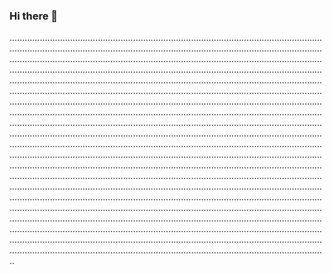 ### Hi there 👋

..............................................................................................................................................................................................................................................................................................................................................................................................................................................................................................................................................................................................................................................................................................................................................................................................................................................................................................................................................................................................................................................................................................................................................................................................................................................................................................................................................................................................................................................................................................................................................................................................................................................................................................................................................................................................................................................................................................................................................................................................................................................................................................................................................................................................................................................................................................................................................................................................................................................................................................................................................................................................................................................................................................................